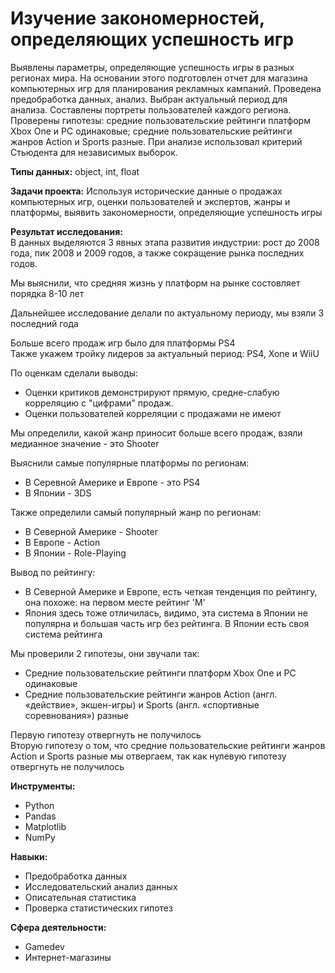 # Изучение закономерностей, определяющих успешность игр

Выявлены параметры, определяющие успешность игры в разных регионах мира. На
основании этого подготовлен отчет для магазина компьютерных игр для планирования
рекламных кампаний. Проведена предобработка данных, анализ. Выбран актуальный
период для анализа. Составлены портреты пользователей каждого региона. Проверены
гипотезы: средние пользовательские рейтинги платформ Xbox One и PC одинаковые;
средние пользовательские рейтинги жанров Action и Sports разные. При анализе использовал критерий Стьюдента для независимых выборок.

**Типы данных:** object, int, float

**Задачи проекта:**
Используя исторические данные о продажах компьютерных игр, оценки пользователей и экспертов, жанры и платформы, выявить закономерности, определяющие успешность игры

**Результат исследования:**  
В данных выделяются 3 явных этапа развития индустрии: рост до 2008 года, пик 2008 и 2009 годов, а также сокращение рынка последних годов.  

Мы выяснили, что средняя жизнь у платформ на рынке состовляет порядка 8-10 лет  

Дальнейшее исследование делали по актуальному периоду, мы взяли 3 последний года  

Больше всего продаж игр было для платформы PS4  
Также укажем тройку лидеров за актуальный период: PS4, Xone и WiiU  

По оценкам сделали выводы:  

* Оценки критиков демонстрируют прямую, средне-слабую корреляцию с "цифрами" продаж.
* Оценки пользователей корреляции с продажами не имеют  

Мы определили, какой жанр приносит больше всего продаж, взяли медианное значение - это Shooter  

Выяснили самые популярные платформы по регионам:

* В Серевной Америке и Европе - это PS4
* В Японии - 3DS  

Также определили самый популярный жанр по регионам:  

* В Северной Америке - Shooter
* В Европе - Action
* В Японии - Role-Playing  

Вывод по рейтингу:  

* В Северной Америке и Европе, есть четкая тенденция по рейтингу, она похоже: на первом месте рейтинг 'M'
* Япония здесь тоже отличилась, видимо, эта система в Японии не популярна и большая часть игр без рейтинга. В Японии есть своя система рейтинга  

Мы проверили 2 гипотезы, они звучали так:  

* Средние пользовательские рейтинги платформ Xbox One и PC одинаковые
* Средние пользовательские рейтинги жанров Action (англ. «действие», экшен-игры) и Sports (англ. «спортивные соревнования») разные  

Первую гипотезу отвергнуть не получилось   
Вторую гипотезу о том, что средние пользовательские рейтинги жанров Action и Sports разные мы отвергаем, так как нулевую гипотезу отвергнуть не получилось

**Инструменты:**
- Python
- Pandas
- Matplotlib
- NumPy

**Навыки:**  

- Предобработка данных
- Исследовательский анализ данных
- Описательная статистика
- Проверка статистических гипотез

**Сфера деятельности:**
- Gamedev
- Интернет-магазины
